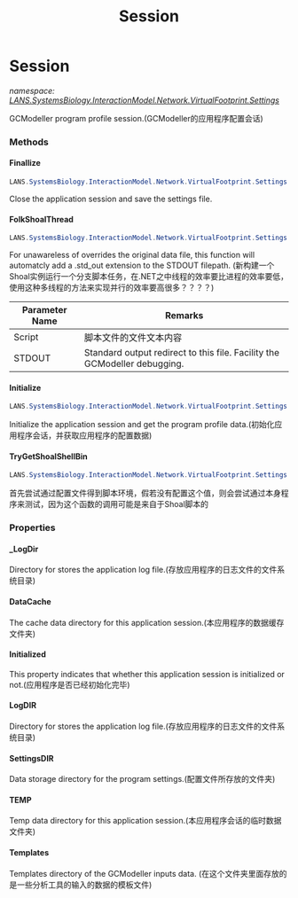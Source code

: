 ﻿---
title: Session
---

# Session
_namespace: [LANS.SystemsBiology.InteractionModel.Network.VirtualFootprint.Settings](N-LANS.SystemsBiology.InteractionModel.Network.VirtualFootprint.Settings.html)_

GCModeller program profile session.(GCModeller的应用程序配置会话)

### Methods

#### Finallize
```csharp
LANS.SystemsBiology.InteractionModel.Network.VirtualFootprint.Settings.Session.Finallize
```
Close the application session and save the settings file.

#### FolkShoalThread
```csharp
LANS.SystemsBiology.InteractionModel.Network.VirtualFootprint.Settings.Session.FolkShoalThread(System.String,System.String)
```
For unawareless of overrides the original data file, this function will automatcly add a .std_out extension to the STDOUT filepath.
 (新构建一个Shoal实例运行一个分支脚本任务，在.NET之中线程的效率要比进程的效率要低，使用这种多线程的方法来实现并行的效率要高很多？？？？)

|Parameter Name|Remarks|
|--------------|-------|
|Script|脚本文件的文件文本内容|
|STDOUT|Standard output redirect to this file. Facility the GCModeller debugging.|


#### Initialize
```csharp
LANS.SystemsBiology.InteractionModel.Network.VirtualFootprint.Settings.Session.Initialize(System.Type)
```
Initialize the application session and get the program profile data.(初始化应用程序会话，并获取应用程序的配置数据)

#### TryGetShoalShellBin
```csharp
LANS.SystemsBiology.InteractionModel.Network.VirtualFootprint.Settings.Session.TryGetShoalShellBin
```
首先尝试通过配置文件得到脚本环境，假若没有配置这个值，则会尝试通过本身程序来测试，因为这个函数的调用可能是来自于Shoal脚本的



### Properties

#### _LogDir
Directory for stores the application log file.(存放应用程序的日志文件的文件系统目录)
#### DataCache
The cache data directory for this application session.(本应用程序的数据缓存文件夹)
#### Initialized
This property indicates that whether this application session is initialized or not.(应用程序是否已经初始化完毕)
#### LogDIR
Directory for stores the application log file.(存放应用程序的日志文件的文件系统目录)
#### SettingsDIR
Data storage directory for the program settings.(配置文件所存放的文件夹)
#### TEMP
Temp data directory for this application session.(本应用程序会话的临时数据文件夹)
#### Templates
Templates directory of the GCModeller inputs data.
 (在这个文件夹里面存放的是一些分析工具的输入的数据的模板文件)

